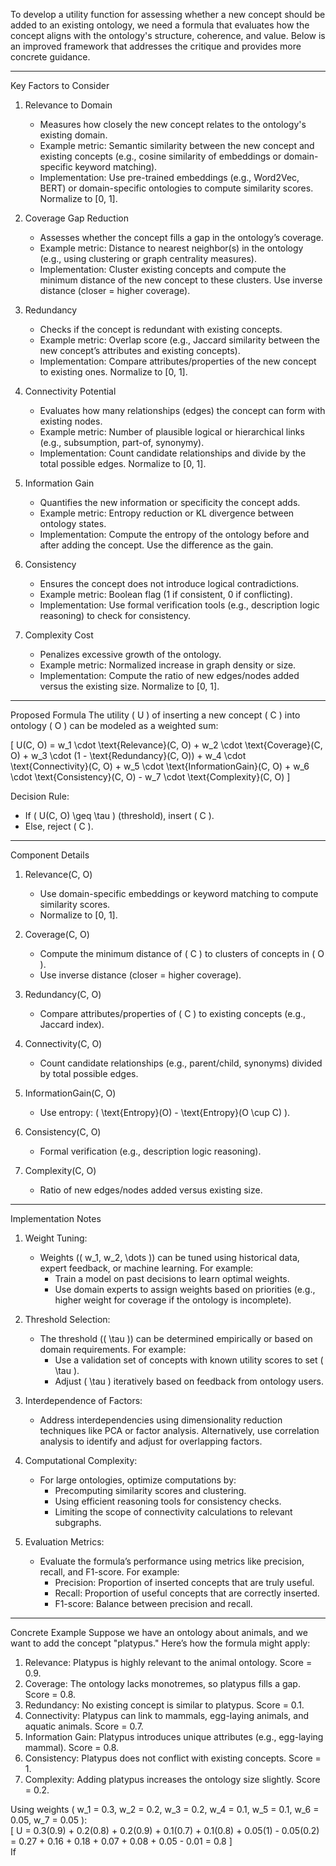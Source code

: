 To develop a utility function for assessing whether a new concept should be added to an existing ontology, we need a formula that evaluates how the concept aligns with the ontology's structure, coherence, and value. Below is an improved framework that addresses the critique and provides more concrete guidance.

---

Key Factors to Consider
1. Relevance to Domain  
   - Measures how closely the new concept relates to the ontology's existing domain.  
   - Example metric: Semantic similarity between the new concept and existing concepts (e.g., cosine similarity of embeddings or domain-specific keyword matching).  
   - Implementation: Use pre-trained embeddings (e.g., Word2Vec, BERT) or domain-specific ontologies to compute similarity scores. Normalize to [0, 1].  

2. Coverage Gap Reduction  
   - Assesses whether the concept fills a gap in the ontology’s coverage.  
   - Example metric: Distance to nearest neighbor(s) in the ontology (e.g., using clustering or graph centrality measures).  
   - Implementation: Cluster existing concepts and compute the minimum distance of the new concept to these clusters. Use inverse distance (closer = higher coverage).  

3. Redundancy  
   - Checks if the concept is redundant with existing concepts.  
   - Example metric: Overlap score (e.g., Jaccard similarity between the new concept’s attributes and existing concepts).  
   - Implementation: Compare attributes/properties of the new concept to existing ones. Normalize to [0, 1].  

4. Connectivity Potential  
   - Evaluates how many relationships (edges) the concept can form with existing nodes.  
   - Example metric: Number of plausible logical or hierarchical links (e.g., subsumption, part-of, synonymy).  
   - Implementation: Count candidate relationships and divide by the total possible edges. Normalize to [0, 1].  

5. Information Gain  
   - Quantifies the new information or specificity the concept adds.  
   - Example metric: Entropy reduction or KL divergence between ontology states.  
   - Implementation: Compute the entropy of the ontology before and after adding the concept. Use the difference as the gain.  

6. Consistency  
   - Ensures the concept does not introduce logical contradictions.  
   - Example metric: Boolean flag (1 if consistent, 0 if conflicting).  
   - Implementation: Use formal verification tools (e.g., description logic reasoning) to check for consistency.  

7. Complexity Cost  
   - Penalizes excessive growth of the ontology.  
   - Example metric: Normalized increase in graph density or size.  
   - Implementation: Compute the ratio of new edges/nodes added versus the existing size. Normalize to [0, 1].  

---

Proposed Formula
The utility \( U \) of inserting a new concept \( C \) into ontology \( O \) can be modeled as a weighted sum:  

\[
U(C, O) = w_1 \cdot \text{Relevance}(C, O) + w_2 \cdot \text{Coverage}(C, O) + w_3 \cdot (1 - \text{Redundancy}(C, O)) + w_4 \cdot \text{Connectivity}(C, O) + w_5 \cdot \text{InformationGain}(C, O) + w_6 \cdot \text{Consistency}(C, O) - w_7 \cdot \text{Complexity}(C, O)
\]

Decision Rule:  
- If \( U(C, O) \geq \tau \) (threshold), insert \( C \).  
- Else, reject \( C \).  

---

Component Details
1. Relevance(C, O)  
   - Use domain-specific embeddings or keyword matching to compute similarity scores.  
   - Normalize to [0, 1].  

2. Coverage(C, O)  
   - Compute the minimum distance of \( C \) to clusters of concepts in \( O \).  
   - Use inverse distance (closer = higher coverage).  

3. Redundancy(C, O)  
   - Compare attributes/properties of \( C \) to existing concepts (e.g., Jaccard index).  

4. Connectivity(C, O)  
   - Count candidate relationships (e.g., parent/child, synonyms) divided by total possible edges.  

5. InformationGain(C, O)  
   - Use entropy: \( \text{Entropy}(O) - \text{Entropy}(O \cup C) \).  

6. Consistency(C, O)  
   - Formal verification (e.g., description logic reasoning).  

7. Complexity(C, O)  
   - Ratio of new edges/nodes added versus existing size.  

---

Implementation Notes
1. Weight Tuning:  
   - Weights (\( w_1, w_2, \dots \)) can be tuned using historical data, expert feedback, or machine learning. For example:  
     - Train a model on past decisions to learn optimal weights.  
     - Use domain experts to assign weights based on priorities (e.g., higher weight for coverage if the ontology is incomplete).  

2. Threshold Selection:  
   - The threshold (\( \tau \)) can be determined empirically or based on domain requirements. For example:  
     - Use a validation set of concepts with known utility scores to set \( \tau \).  
     - Adjust \( \tau \) iteratively based on feedback from ontology users.  

3. Interdependence of Factors:  
   - Address interdependencies using dimensionality reduction techniques like PCA or factor analysis. Alternatively, use correlation analysis to identify and adjust for overlapping factors.  

4. Computational Complexity:  
   - For large ontologies, optimize computations by:  
     - Precomputing similarity scores and clustering.  
     - Using efficient reasoning tools for consistency checks.  
     - Limiting the scope of connectivity calculations to relevant subgraphs.  

5. Evaluation Metrics:  
   - Evaluate the formula’s performance using metrics like precision, recall, and F1-score. For example:  
     - Precision: Proportion of inserted concepts that are truly useful.  
     - Recall: Proportion of useful concepts that are correctly inserted.  
     - F1-score: Balance between precision and recall.  

---

Concrete Example
Suppose we have an ontology about animals, and we want to add the concept "platypus." Here’s how the formula might apply:  
1. Relevance: Platypus is highly relevant to the animal ontology. Score = 0.9.  
2. Coverage: The ontology lacks monotremes, so platypus fills a gap. Score = 0.8.  
3. Redundancy: No existing concept is similar to platypus. Score = 0.1.  
4. Connectivity: Platypus can link to mammals, egg-laying animals, and aquatic animals. Score = 0.7.  
5. Information Gain: Platypus introduces unique attributes (e.g., egg-laying mammal). Score = 0.8.  
6. Consistency: Platypus does not conflict with existing concepts. Score = 1.  
7. Complexity: Adding platypus increases the ontology size slightly. Score = 0.2.  

Using weights \( w_1 = 0.3, w_2 = 0.2, w_3 = 0.2, w_4 = 0.1, w_5 = 0.1, w_6 = 0.05, w_7 = 0.05 \):  
\[
U = 0.3(0.9) + 0.2(0.8) + 0.2(0.9) + 0.1(0.7) + 0.1(0.8) + 0.05(1) - 0.05(0.2) = 0.27 + 0.16 + 0.18 + 0.07 + 0.08 + 0.05 - 0.01 = 0.8
\]  
If